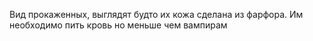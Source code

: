 
Вид прокаженных, выглядят будто их кожа сделана из фарфора. Им необходимо пить кровь но меньше чем вампирам